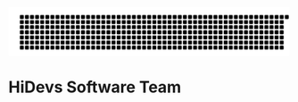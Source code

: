 <p align="center">
<img align="center" src="https://raw.githubusercontent.com/hidevs/hidevs/main/gitartwork.svg" alt="JalalLinuX" />
</p>

# HiDevs Software Team

